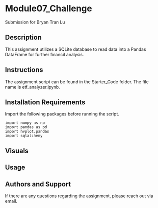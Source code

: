 # Module07_Challenge
Submission for Bryan Tran Lu

## Description
This assignment utilizes a SQLite database to read data into a Pandas DataFrame for further financil analysis.

## Instructions
The assignment script can be found in the Starter_Code folder. The file name is etf_analyzer.ipynb.

## Installation Requirements
Import the following packages before running the script.
```
import numpy as np
import pandas as pd
import hvplot.pandas
import sqlalchemy
```

## Visuals

## Usage

## Authors and Support
If there are any questions regarding the assignment, please reach out via email.
